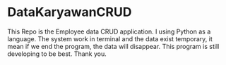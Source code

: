 # DataKaryawanCRUD
This Repo is the Employee data CRUD application. I using Python as a language. The system work in terminal and the data exist temporary, it mean if we end the program, the data will disappear. This program is still developing to be best. Thank you.
